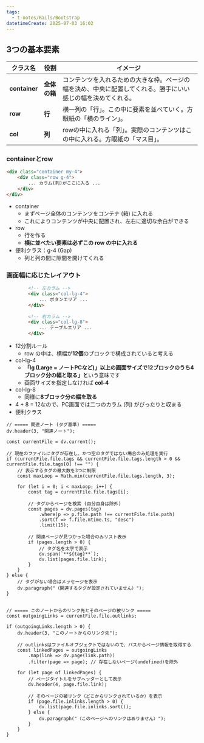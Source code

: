 ```yaml
---
tags:
  - t-notes/Rails/Bootstrap
datetimeCreate: 2025-07-03 16:02
---
```

## 3つの基本要素

| クラス名          | 役割       | イメージ                                                   |
| ------------- | -------- | ------------------------------------------------------ |
| **container** | **全体の箱** | コンテンツを入れるための大きな枠。ページの幅を決め、中央に配置してくれる。勝手にいい感じの幅を決めてくれる。 |
| **row**       | **行**    | 横一列の「行」。この中に要素を並べていく。方眼紙の「横のライン」。                      |
| **col**       | **列**    | rowの中に入れる「列」。実際のコンテンツはこの中に入れる。方眼紙の「マス目」。               |

### containerとrow
```html
<div class="container my-4">
    <div class="row g-4">
        ... カラム(列)がここに入る ...
    </div>
</div>
```
- container
	- まずページ全体のコンテンツをコンテナ (箱) に入れる
	- これによりコンテンツが中央に配置され、左右に適切な余白ができる
- row
	- 行を作る
	- **横に並べたい要素は必ずこの row の中に入れる**
- 便利クラス：g-4 (Gap)
	- 列と列の間に隙間を開けてくれる

### 画面幅に応じたレイアウト
```html
		<!-- 左カラム -->
		<div class="col-lg-4">
			... ボタンエリア ...
		</div>
		
		<!-- 右カラム -->
		<div class="col-lg-8">
			... テーブルエリア ...
		</div>
```
- 12分割ルール
	- row の中は、横幅が**12個**のブロックで構成されていると考える
- col-lg-4
	- **「lg (Large = ノートPCなど)」以上の画面サイズで12ブロックのうち4ブロック分の幅と取る」と**いう意味です
	- 画面サイズを指定しなければ **col-4**
- col-lg-8
	- 同様に**8ブロック分の幅を取る**
- 4 + 8 = 12なので、PC画面では二つのカラム (列) がぴったりと収まる
- 便利クラス



```dataviewjs
// ===== 関連ノート (タグ基準) =====
dv.header(3, "関連ノート");

const currentFile = dv.current();

// 現在のファイルにタグが存在し、かつ空のタグではない場合のみ処理を実行
if (currentFile.file.tags && currentFile.file.tags.length > 0 && currentFile.file.tags[0] !== "") {
    // 表示するタグの最大数を3つに制限
    const maxLoop = Math.min(currentFile.file.tags.length, 3);

    for (let i = 0; i < maxLoop; i++) {
        const tag = currentFile.file.tags[i];
        
        // タグからページを検索 (自分自身は除外)
        const pages = dv.pages(tag)
            .where(p => p.file.path !== currentFile.file.path) 
            .sort(f => f.file.mtime.ts, "desc")
            .limit(15);
        
        // 関連ページが見つかった場合のみリスト表示
        if (pages.length > 0) {
            // タグ名を太字で表示
            dv.span(`**${tag}**`); 
            dv.list(pages.file.link);
        }
    }
} else {
    // タグがない場合はメッセージを表示
    dv.paragraph("（関連するタグが設定されていません）");
}


// ===== このノートからのリンク先とそのページの被リンク =====
const outgoingLinks = currentFile.file.outlinks;

if (outgoingLinks.length > 0) {
    dv.header(3, "このノートからのリンク先");
    
    // outlinksはファイルオブジェクトではないので、パスからページ情報を取得する
    const linkedPages = outgoingLinks
        .map(link => dv.page(link.path))
        .filter(page => page); // 存在しないページ(undefined)を除外

    for (let page of linkedPages) {
        // ページタイトルをサブヘッダーとして表示
        dv.header(4, page.file.link);
        
        // そのページの被リンク（どこからリンクされているか）を表示
        if (page.file.inlinks.length > 0) {
            dv.list(page.file.inlinks.sort());
        } else {
            dv.paragraph("（このページへのリンクはありません）");
        }
    }
}
```
